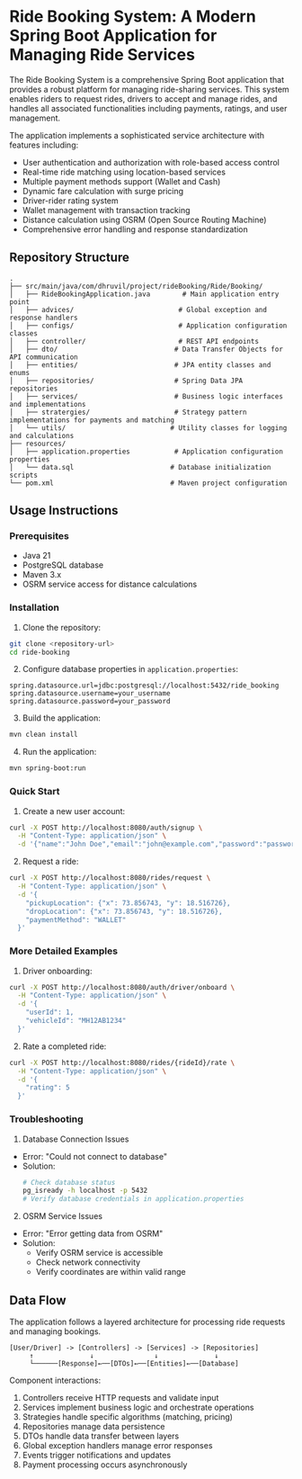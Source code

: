 # Ride Booking System: A Modern Spring Boot Application for Managing Ride Services

The Ride Booking System is a comprehensive Spring Boot application that provides a robust platform for managing ride-sharing services. This system enables riders to request rides, drivers to accept and manage rides, and handles all associated functionalities including payments, ratings, and user management.

The application implements a sophisticated service architecture with features including:
- User authentication and authorization with role-based access control
- Real-time ride matching using location-based services
- Multiple payment methods support (Wallet and Cash)
- Dynamic fare calculation with surge pricing
- Driver-rider rating system
- Wallet management with transaction tracking
- Distance calculation using OSRM (Open Source Routing Machine)
- Comprehensive error handling and response standardization

## Repository Structure
```
.
├── src/main/java/com/dhruvil/project/rideBooking/Ride/Booking/
│   ├── RideBookingApplication.java        # Main application entry point
│   ├── advices/                          # Global exception and response handlers
│   ├── configs/                          # Application configuration classes
│   ├── controller/                       # REST API endpoints
│   ├── dto/                             # Data Transfer Objects for API communication
│   ├── entities/                        # JPA entity classes and enums
│   ├── repositories/                    # Spring Data JPA repositories
│   ├── services/                        # Business logic interfaces and implementations
│   ├── stratergies/                     # Strategy pattern implementations for payments and matching
│   └── utils/                          # Utility classes for logging and calculations
├── resources/
│   ├── application.properties           # Application configuration properties
│   └── data.sql                        # Database initialization scripts
└── pom.xml                             # Maven project configuration
```

## Usage Instructions
### Prerequisites
- Java 21
- PostgreSQL database
- Maven 3.x
- OSRM service access for distance calculations

### Installation
1. Clone the repository:
```bash
git clone <repository-url>
cd ride-booking
```

2. Configure database properties in `application.properties`:
```properties
spring.datasource.url=jdbc:postgresql://localhost:5432/ride_booking
spring.datasource.username=your_username
spring.datasource.password=your_password
```

3. Build the application:
```bash
mvn clean install
```

4. Run the application:
```bash
mvn spring-boot:run
```

### Quick Start
1. Create a new user account:
```bash
curl -X POST http://localhost:8080/auth/signup \
  -H "Content-Type: application/json" \
  -d '{"name":"John Doe","email":"john@example.com","password":"password123"}'
```

2. Request a ride:
```bash
curl -X POST http://localhost:8080/rides/request \
  -H "Content-Type: application/json" \
  -d '{
    "pickupLocation": {"x": 73.856743, "y": 18.516726},
    "dropLocation": {"x": 73.856743, "y": 18.516726},
    "paymentMethod": "WALLET"
  }'
```

### More Detailed Examples
1. Driver onboarding:
```bash
curl -X POST http://localhost:8080/auth/driver/onboard \
  -H "Content-Type: application/json" \
  -d '{
    "userId": 1,
    "vehicleId": "MH12AB1234"
  }'
```

2. Rate a completed ride:
```bash
curl -X POST http://localhost:8080/rides/{rideId}/rate \
  -H "Content-Type: application/json" \
  -d '{
    "rating": 5
  }'
```

### Troubleshooting
1. Database Connection Issues
- Error: "Could not connect to database"
- Solution: 
  ```bash
  # Check database status
  pg_isready -h localhost -p 5432
  # Verify database credentials in application.properties
  ```

2. OSRM Service Issues
- Error: "Error getting data from OSRM"
- Solution:
  - Verify OSRM service is accessible
  - Check network connectivity
  - Verify coordinates are within valid range

## Data Flow
The application follows a layered architecture for processing ride requests and managing bookings.

```ascii
[User/Driver] -> [Controllers] -> [Services] -> [Repositories]
     ↑              ↓               ↓              ↓
     └──────[Response]←──[DTOs]←──[Entities]←──[Database]
```

Component interactions:
1. Controllers receive HTTP requests and validate input
2. Services implement business logic and orchestrate operations
3. Strategies handle specific algorithms (matching, pricing)
4. Repositories manage data persistence
5. DTOs handle data transfer between layers
6. Global exception handlers manage error responses
7. Events trigger notifications and updates
8. Payment processing occurs asynchronously